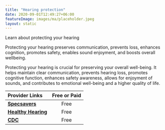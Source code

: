 ```yaml
---
title: "Hearing protection"
date: 2020-09-01T12:49:27+06:00
featureImage: images/ma/placeholder.jpeg
layout: static
---
```


Learn about protecting your hearing

Protecting your hearing preserves communication, prevents loss, enhances cognition, promotes safety, enables sound enjoyment, and boosts overall wellbeing.

Protecting your hearing is crucial for preserving your overall well-being. It helps maintain clear communication, prevents hearing loss, promotes cognitive function, enhances safety awareness, allows for enjoyment of sounds, and contributes to emotional well-being and a higher quality of life.

| Provider Links      | Free or Paid  |  
| :-----------          | :--------------:      |  
| [**Specsavers**](https://www.specsavers.co.uk/hearing/hearing-protection) | Free | 
| [**Healthy Hearing**](https://www.healthyhearing.com/help/hearing-loss/prevention) | Free | 
| [**CDC**](https://www.cdc.gov/nceh/hearing_loss/infographic/) | Free | 
  

<br/><br/>






